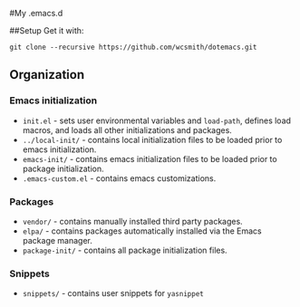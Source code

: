 #My .emacs.d

##Setup
Get it with:

    git clone --recursive https://github.com/wcsmith/dotemacs.git


## Organization

### Emacs initialization
- `init.el` - sets user environmental variables and `load-path`, defines load
  macros, and loads all other initializations and packages.
- `../local-init/` - contains local initialization files to be loaded prior to
  emacs initialization.
- `emacs-init/` - contains emacs initialization files to be loaded prior to
  package initialization.
- `.emacs-custom.el` - contains emacs customizations.

### Packages
- `vendor/` - contains manually installed third party packages.
- `elpa/` - contains packages automatically installed via the Emacs package
  manager.
- `package-init/` - contains all package initialization files.

### Snippets
- `snippets/` - contains user snippets for `yasnippet`